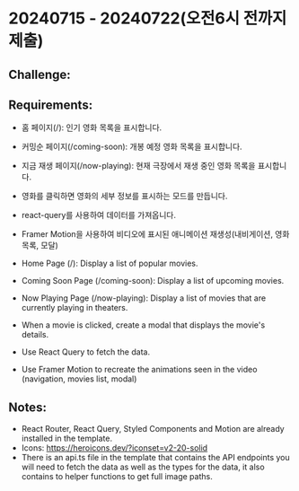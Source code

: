 # 20240715 - 20240722(오전6시 전까지 제출)

## Challenge:

## Requirements:

- 홈 페이지(/): 인기 영화 목록을 표시합니다.
- 커밍순 페이지(/coming-soon): 개봉 예정 영화 목록을 표시합니다.
- 지금 재생 페이지(/now-playing): 현재 극장에서 재생 중인 영화 목록을 표시합니다.
- 영화를 클릭하면 영화의 세부 정보를 표시하는 모드를 만듭니다.
- react-query를 사용하여 데이터를 가져옵니다.
- Framer Motion을 사용하여 비디오에 표시된 애니메이션 재생성(내비게이션, 영화 목록, 모달)

- Home Page (/): Display a list of popular movies.
- Coming Soon Page (/coming-soon): Display a list of upcoming movies.
- Now Playing Page (/now-playing): Display a list of movies that are currently playing in theaters.
- When a movie is clicked, create a modal that displays the movie's details.
- Use React Query to fetch the data.
- Use Framer Motion to recreate the animations seen in the video (navigation, movies list, modal)

## Notes:

- React Router, React Query, Styled Components and Motion are already installed in the template.
- Icons: https://heroicons.dev/?iconset=v2-20-solid
- There is an api.ts file in the template that contains the API endpoints you will need to fetch the data as well as the types for the data, it also contains to helper functions to get full image paths.
